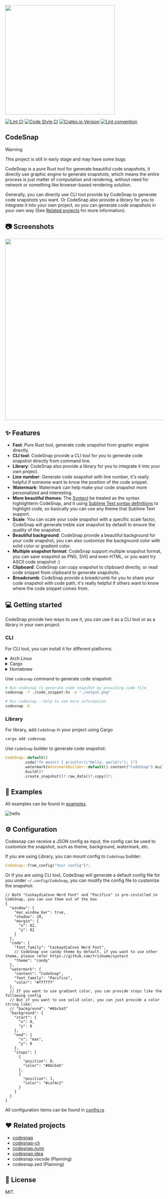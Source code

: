 <img width="350" src="/doc/logo.png" />

<div>
  
  [![Lint CI](https://img.shields.io/github/actions/workflow/status/mistricky/CodeSnap/lint.yml?style=flat&label=Lint)](https://github.com/mistricky/CodeSnap/blob/main/.github/workflows/lint.yml)
  [![Code Style CI](https://img.shields.io/github/actions/workflow/status/mistricky/CodeSnap/lint.yml?style=flat&label=Code%20style)](https://github.com/mistricky/CodeSnap/blob/main/.github/workflows/lint.yml)
  [![Crates.io Version](https://img.shields.io/crates/v/CodeSnap?logo=rust&color=%232ecc71)](https://crates.io/crates/codesnap)
  [![Lint convention](https://img.shields.io/badge/wizardoc--commit--convention-%233498db?style=flat&logo=lintcode&logoColor=white&link=https%3A%2F%2Fgithub.com%2Fwizardoc%2Fcommitlint-wizardoc)](https://github.com/wizardoc/commitlint-wizardoc)
  
</div>


## CodeSnap
> [!WARNING]  
> This project is still in early stage and may have some bugs

CodeSnap is a pure Rust tool for generate beautiful code snapshots, it directly use graphic engine to generate snapshots, which means the entire process is just matter of computation and rendering, without need for network or something like browser-based rendering solution.

Generally, you can directly use CLI tool provide by CodeSnap to generate code snapshots you want. Or CodeSnap also provide a library for you to integrate it into your own project, so you can generate code snapshots in your own way (See [Related projects](#) for more information).


## 📷 Screenshots

<img src="https://github.com/user-attachments/assets/b8c9490f-ce17-4881-9d36-72e9c17bf34b" width="580px" />


## ✨ Features
- **Fast**: Pure Rust tool, generate code snapshot from graphic engine directly.
- **CLI tool**: CodeSnap provide a CLI tool for you to generate code snapshot directly from command line.
- **Library**: CodeSnap also provide a library for you to integrate it into your own project.
- **Line number**: Generate code snapshot with line number, it's really helpful if someone want to know the position of the code snippet.
- **Watermark**: Watermark can help make your code snapshot more personalized and interesting.
- **More beautiful themes**: The [Syntect](https://github.com/trishume/syntect) be treated as the syntax highlighterin CodeSnap, and it using [Sublime Text syntax definitions](https://www.sublimetext.com/docs/syntax.html#include-syntax) to highlight code, so basically you can use any theme that Sublime Text support.
- **Scale**: You can scale your code snapshot with a specific scale factor, CodeSnap will generate treble size snapshot by default to ensure the quality of the snapshot.
- **Beautiful background**: CodeSnap provide a beautiful background for your code snapshot, you can also customize the background color with solid color or gradient color.
- **Multiple snapshot format**: CodeSnap support multiple snapshot format, you can save snapshot as PNG, SVG and even HTML, or you want try ASCII code snapshot :)
- **Clipboard**: CodeSnap can copy snapshot to clipboard directly, or read code snippet from clipboard to generate snapshots.
- **Breadcrumb**: CodeSnap provide a breadcrumb for you to share your code snapshot with code path, it's really helpful if others want to know where the code snippet comes from.


## 💻 Getting started
CodeSnap provide two ways to use it, you can use it as a CLI tool or as a library in your own project.

### CLI
For CLI tool, you can install it for different platforms:

<details>
<summary>Arch Linux</summary>

CodeSnap is available in the [extra repository](https://archlinux.org/packages/extra/x86_64/codesnap/):

```bash
pacman -S codesnap
```

</details>

<details>
<summary>Cargo</summary>

```bash
cargo install codesnap-cli
```

</details>

<details>
<summary>Homebrew</summary>

```bash
brew install mistricky/tap/CodeSnap
```

</details>

Use `codesnap` command to generate code snapshot:

```bash
# Run codesnap to generate code snapshot by providing code file
codesnap -f ./code_snippet.hs -o "./output.png"

# Run codesnap --help to see more information
codesnap -h
```

### Library
For library, add `CodeSnap` in your project using Cargo

```bash
cargo add codesnap
```

Use `CodeSnap` builder to generate code snapshot:

```rust
CodeSnap::default()
        .code("fn main() { println!(\"Hello, world!\"); }")
        .watermark(WatermarkBuilder::default().content("CodeSnap").build()?)
        .build()?
        .create_snapshot()?.raw_data()?.copy()?;
```

## 🌰 Examples
All examples can be found in [examples](https://github.com/mistricky/CodeSnap/tree/main/examples).

![hello](https://github.com/user-attachments/assets/99df51ff-0957-40bd-91d0-facbd46a0bec)



## ⚙️ Configuration
Codesnap can receive a JSON config as input, the config can be used to customize the snapshot, such as theme, background, watermark, etc.

If you are using Library, you can mount config to `CodeSnap` builder:

```rust
CodeSnap::from_config("Your config")?;
```

Or if you are using CLI tool, CodeSnap will generate a default config file for you under `~/.config/CodeSnap`, you can modify the config file to customize the snapshot:

```jsonc
// Both "CaskaydiaCove Nerd Font" and "Pacifico" is pre-installed in CodeSnap, you can use them out of the box
{
  "window": {
    "mac_window_bar": true,
    "shadow": 20,
    "margin": {
      "x": 82,
      "y": 82
    }
  },
  "code": {
    "font_family": "CaskaydiaCove Nerd Font",
    // CodeSnap use candy theme by default, if you want to use other theme, please refer https://github.com/trishume/syntect
    "theme": "candy"
  },
  "watermark": {
    "content": "CodeSnap",
    "font_family": "Pacifico",
    "color": "#ffffff"
  },
  // If you want to use gradient color, you can provide stops like the following config
  // But if you want to use solid color, you can just provide a color string like: 
  // "background": "#6bcba5"
  "background": {
    "start": {
      "x": 0,
      "y": 0
    },
    "end": {
      "x": "max",
      "y": 0
    },
    "stops": [
      {
        "position": 0,
        "color": "#6bcba5"
      },
      {
        "position": 1,
        "color": "#caf4c2"
      }
    ]
  }
}
```

All configuration items can be found in [config.rs](https://github.com/mistricky/CodeSnap/blob/main/core/src/config.rs)






## ❤️ Related projects
- [codesnap](https://github.com/mistricky/CodeSnap/tree/main/core)
- [codesnap-cli](https://github.com/mistricky/CodeSnap/tree/main/cli)
- [codesnap.nvim](https://github.com/mistricky/codesnap.nvim)
- [codesnap.idea](https://github.com/RAOE/CodeSnap.idea)
- codesnap.vscode (Planning)
- codesnap.zed (Planning)


## 📑 License
MIT.
